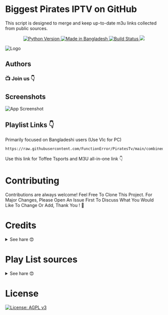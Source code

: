 
# Biggest Pirates IPTV on GitHub

This script is designed to merge and keep up-to-date m3u links collected from public sources.


<p align="center">

  <a href="https://www.python.org/">
    <img src="https://img.shields.io/badge/Made_With-Python_3.12%2B-blue"
         alt="Python Version">
  <a href="https://gitter.im/amitmerchant1990/electron-markdownify">
    <img src="https://img.shields.io/badge/Made%20in-Bangladesh_🇧🇩-green?colorA=%23ff0000&colorB=%23017e40&style=flat-square"
         alt="Made in Bangladesh">
  </a>
  <a href="https://github.com/FunctionError/PiratesTv/actions/workflows/main.yml">
    <img src="https://github.com/FunctionError/PiratesTv/actions/workflows/main.yml/badge.svg"
         alt="Build Status">
  </a>
<a href="https://hits.seeyoufarm.com"><img src="https://hits.seeyoufarm.com/api/count/incr/badge.svg?url=https%3A%2F%2Fgithub.com%2FFunctionError%2FPiratesTv&count_bg=%2379C83D&title_bg=%23555555&icon=&icon_color=%23E7E7E7&title=Visitors&edge_flat=false"/></a>

![Logo](https://i.ibb.co/nQQn7yx/Pirates-Tv-1.png)


## Authors



### 📺 Join us 👇




## Screenshots

![App Screenshot](https://i.ibb.co/ssVqx8c/ssofvlc.png)


## Playlist Links 👇

Primarily focused on Bangladeshi users (Use Vlc for PC)

```bash
https://raw.githubusercontent.com/FunctionError/PiratesTv/main/combined_playlist.m3u
```
Use this link for Toffee Tsports and M3U all-in-one link 👇 


# Contributing

Contributions are always welcome! Feel Free To Clone This Project. For Major Changes, Please Open An Issue First To Discuss What You Would Like To Change Or Add, Thank You ! 🖤



# Credits
 <details close>
<summary> See hare 😍

</summary>

This repository collects m3u files collected from multiple public sources. There is no specific source here. If you think the m3u source used in this repository is yours, please open an issue and let us know, we will remove your source. We will always try to give you full credit, because I believe that everyone has the right to showcase their talent to this beautiful world.

   </details>

# Play List sources
 <details close>
<summary> See hare 😍

</summary>


- [@FunctionError](https://www.github.com/FunctionError)

- [@subir](https://github.com/subirkumarpaul/)

- [@HimelOP_Official](@HimelOP_Official)

- ### 

   </details>

# **License**
[![License: AGPL v3](https://img.shields.io/badge/License-AGPL_v3-blue.svg)](https://github.com/FunctionError/PiratesTv/blob/main/LICENSE)
